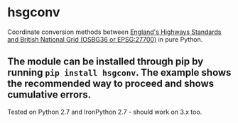 # hsgconv
Coordinate conversion methods between [England's Highways Standards and British National Grid (OSBG36 or EPSG:27700)][1] in pure Python.

The module can be installed through pip by running ```pip install hsgconv```. The example shows the recommended way to proceed and shows  cumulative errors.
---
Tested on Python 2.7 and IronPython 2.7 - should work on 3.x too.

[1]: http://www.standardsforhighways.co.uk/ha/standards/ians/pdfs/ian99.pdf "Standards for Highways"
